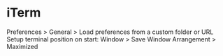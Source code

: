 # iTerm

Preferences > General > Load preferences from a custom folder or URL<br/>
Setup terminal position on start: Window > Save Window Arrangement > Maximized
